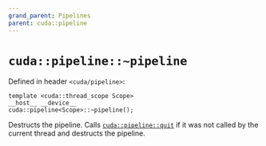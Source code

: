 ```yaml
---
grand_parent: Pipelines
parent: cuda::pipeline
---
```


# `cuda::pipeline::~pipeline`

Defined in header `<cuda/pipeline>`:

```cuda
template <cuda::thread_scope Scope>
__host__ __device__
cuda::pipeline<Scope>::~pipeline();
```

Destructs the pipeline.
Calls [`cuda::pipeline::quit`] if it was not called by the current thread and
  destructs the pipeline.

[`cuda::pipeline::quit`]: ./quit.md
